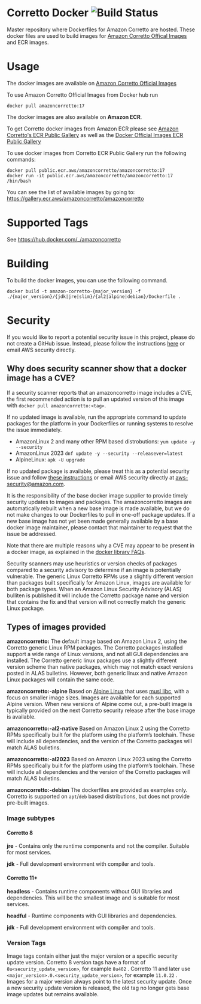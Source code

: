 # Corretto Docker ![Build Status](https://github.com/corretto/corretto-docker/workflows/Verify%20Docker%20Images/badge.svg)

Master repository where Dockerfiles for Amazon Corretto are hosted. These docker files are used to build images for [Amazon Corretto Offical Images](https://hub.docker.com/_/amazoncorretto) and ECR images.

# Usage

The docker images are available on [Amazon Corretto Official Images](https://hub.docker.com/_/amazoncorretto)

To use Amazon Corretto Official Images from Docker hub run
```
docker pull amazoncorretto:17
```

The docker images are also available on **Amazon ECR**.

To get Corretto docker images from Amazon ECR please see [Amazon Corretto's ECR Public Gallery](https://gallery.ecr.aws/amazoncorretto/amazoncorretto) as well as the [Docker Official Images ECR Public Gallery](https://gallery.ecr.aws/docker/library/amazoncorretto)

To use docker images from Corretto ECR Public Gallery run the following commands:

```
docker pull public.ecr.aws/amazoncorretto/amazoncorretto:17
docker run -it public.ecr.aws/amazoncorretto/amazoncorretto:17 /bin/bash
```

You can see the list of available images by going to:
https://gallery.ecr.aws/amazoncorretto/amazoncorretto



# Supported Tags

See https://hub.docker.com/_/amazoncorretto


# Building
To build the docker images, you can use the following command.

```
docker build -t amazon-corretto-{major_version} -f ./{major_version}/{jdk|jre|slim}/{al2|alpine|debian}/Dockerfile .
```

# Security
If you would like to report a potential security issue in this project, please do not create a GitHub issue. Instead,
please follow the instructions [here](https://aws.amazon.com/security/vulnerability-reporting/ ) or email
AWS security directly.

## Why does security scanner show that a docker image has a CVE?

If a security scanner reports that an amazoncorretto image includes a CVE, the first recommended action is to pull an updated version of this image with `docker pull amazoncorretto:<tag>`.

If no updated image is available, run the appropriate command to update packages for the platform in your Dockerfiles or running systems to resolve the issue immediately.
 * AmazonLinux 2 and many other RPM based distrobutions: `yum update -y --security`
 * AmazonLinux 2023 `dnf update -y --security --releasever=latest`
 * AlpineLinux: `apk -U upgrade`

If no updated package is available, please treat this as a potential security issue and follow [these instructions](https://aws.amazon.com/security/vulnerability-reporting/) or email AWS security directly at [aws-security@amazon.com](mailto:aws-security@amazon.com).

It is the responsibility of the base docker image supplier to provide timely security updates to images and packages. The amazoncorretto images are automatically rebuilt when a new base image is made available, but we do not make changes to our Dockerfiles to pull in one-off package updates. If a new base image has not yet been made generally available by a base docker image maintainer, please contact that maintainer to request that the issue be addressed.

Note that there are multiple reasons why a CVE may appear to be present in a docker image, as explained in the [docker library FAQs](https://github.com/docker-library/faq/tree/73f10b0daf2fb8e7b38efaccc0e90b3510919d51#why-does-my-security-scanner-show-that-an-image-has-cves).

Security scanners may use heuristics or version checks of packages compared to a security advisory to determine if an image is potentially vulnerable. The generic Linux Corretto RPMs use a slightly different version than packages built specifically for Amazon Linux, images are available for both package types. When an Amazon Linux Security Advisory (ALAS) bulliten is published it will include the Corretto package name and version that contains the fix and that version will not correctly match the generic Linux package. 

## Types of images provided

**amazoncorretto:<version>**
The default image based on Amazon Linux 2, using the Corretto generic Linux RPM packages. The Corretto packages installed support a wide range of Linux versions, and not all GUI dependencies are installed. The Corretto generic linux packages use a slightly different version scheme than native packages, which may not match exact versions posted in ALAS bulletins. However, both generic linux and native Amazon Linux packages will contain the same code.

**amazoncorretto:<version>-alpine**
Based on [Alpine Linux](https://www.alpinelinux.org/) that uses [musl libc](https://musl.libc.org/), with a focus on smaller image sizes. Images are available for each supported Alpine version. When new versions of Alpine come out, a pre-built image is typically provided on the next Corretto security release after the base image is available.

**amazoncorretto:<version>-al2-native**
Based on Amazon Linux 2 using the Corretto RPMs specifically built for the platform using the platform’s toolchain. These will include all dependencies, and the version of the Corretto packages will match ALAS bulletins.

**amazoncorretto:<version>-al2023**
Based on Amazon Linux 2023 using the Corretto RPMs specifically built for the platform using the platform’s toolchain. These will include all dependencies and the version of the Corretto packages will match ALAS bulletins.

**amazoncorretto:<version>-debian**
The dockerfiles are provided as examples only. Corretto is supported on `apt`/`deb` based distributions, but does not provide pre-built images.

### Image subtypes

#### Corretto 8
**jre** - Contains only the runtime components and not the compiler. Suitable for most services.

**jdk** - Full development environment with compiler and tools.

#### Corretto 11+
**headless** - Contains runtime components without GUI libraries and dependencies. This will be the smallest image and is suitable for most services.

**headful** - Runtime components with GUI libraries and dependencies.

**jdk** - Full development environment with compiler and tools.

### Version Tags

Image tags contain either just the major version or a specific security update version. Corretto 8 version tags have a format of `8u<security_update_version>`, for example `8u402` . Corretto 11 and later use `<major_version>.0.<security_update_version>`, for example `11.0.22` . Images for a major version always point to the latest security update. Once a new security update version is released, the old tag no longer gets base image updates but remains available.
